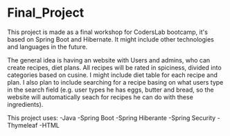 # Final_Project
This project is made as a final workshop for CodersLab bootcamp, it's based on Spring Boot and Hibernate. It might include other technologies and languages in the future.

The general idea is having an website with Users and admins, who can create recipes, diet plans. All recipes will be rated in spiciness, divided into categories based on cusine.
I might include diet table for each recipe and plan. I also plan to include searching for a recipe basing on what users type in the search field (e.g. user types he has eggs, butter
and bread, so the website will automatically seach for recipes he can do with these ingredients).

This project uses:
-Java
-Spring Boot
-Spring Hiberante
-Spring Security
-Thymeleaf
-HTML
